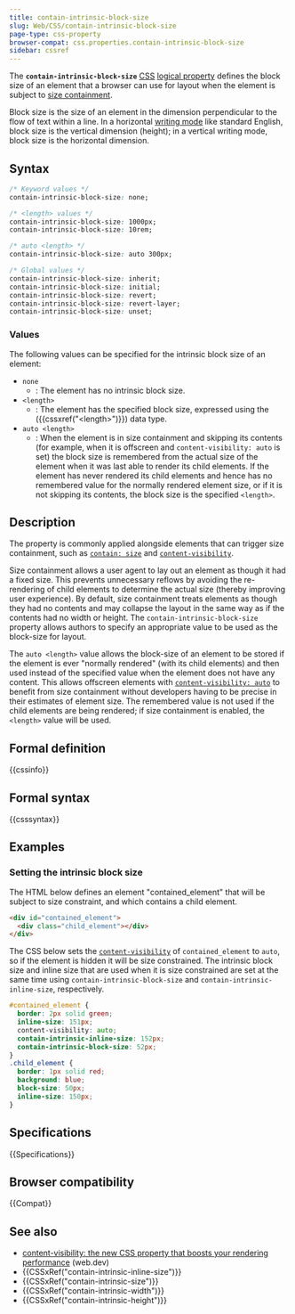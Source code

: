```yaml
---
title: contain-intrinsic-block-size
slug: Web/CSS/contain-intrinsic-block-size
page-type: css-property
browser-compat: css.properties.contain-intrinsic-block-size
sidebar: cssref
---
```



The **`contain-intrinsic-block-size`** [CSS](/en-US/docs/Web/CSS) [logical property](/en-US/docs/Web/CSS/CSS_logical_properties_and_values) defines the block size of an element that a browser can use for layout when the element is subject to [size containment](/en-US/docs/Web/CSS/CSS_containment#size_containment).

Block size is the size of an element in the dimension perpendicular to the flow of text within a line. In a horizontal [writing mode](/en-US/docs/Web/CSS/writing-mode) like standard English, block size is the vertical dimension (height); in a vertical writing mode, block size is the horizontal dimension.

## Syntax

```css
/* Keyword values */
contain-intrinsic-block-size: none;

/* <length> values */
contain-intrinsic-block-size: 1000px;
contain-intrinsic-block-size: 10rem;

/* auto <length> */
contain-intrinsic-block-size: auto 300px;

/* Global values */
contain-intrinsic-block-size: inherit;
contain-intrinsic-block-size: initial;
contain-intrinsic-block-size: revert;
contain-intrinsic-block-size: revert-layer;
contain-intrinsic-block-size: unset;
```

### Values

The following values can be specified for the intrinsic block size of an element:

- `none`
  - : The element has no intrinsic block size.
- `<length>`
  - : The element has the specified block size, expressed using the ({{cssxref("&lt;length&gt;")}}) data type.
- `auto <length>`
  - : When the element is in size containment and skipping its contents (for example, when it is offscreen and `content-visibility: auto` is set) the block size is remembered from the actual size of the element when it was last able to render its child elements.
    If the element has never rendered its child elements and hence has no remembered value for the normally rendered element size, or if it is not skipping its contents, the block size is the specified `<length>`.

## Description

The property is commonly applied alongside elements that can trigger size containment, such as [`contain: size`](/en-US/docs/Web/CSS/contain) and [`content-visibility`](/en-US/docs/Web/CSS/content-visibility).

Size containment allows a user agent to lay out an element as though it had a fixed size.
This prevents unnecessary reflows by avoiding the re-rendering of child elements to determine the actual size (thereby improving user experience).
By default, size containment treats elements as though they had no contents and may collapse the layout in the same way as if the contents had no width or height.
The `contain-intrinsic-block-size` property allows authors to specify an appropriate value to be used as the block-size for layout.

The `auto <length>` value allows the block-size of an element to be stored if the element is ever "normally rendered" (with its child elements) and then used instead of the specified value when the element does not have any content.
This allows offscreen elements with [`content-visibility: auto`](/en-US/docs/Web/CSS/content-visibility) to benefit from size containment without developers having to be precise in their estimates of element size.
The remembered value is not used if the child elements are being rendered; if size containment is enabled, the `<length>` value will be used.

## Formal definition

{{cssinfo}}

## Formal syntax

{{csssyntax}}

## Examples

### Setting the intrinsic block size

The HTML below defines an element "contained_element" that will be subject to size constraint, and which contains a child element.

```html
<div id="contained_element">
  <div class="child_element"></div>
</div>
```

The CSS below sets the [`content-visibility`](/en-US/docs/Web/CSS/content-visibility) of `contained_element` to `auto`, so if the element is hidden it will be size constrained.
The intrinsic block size and inline size that are used when it is size constrained are set at the same time using `contain-intrinsic-block-size` and `contain-intrinsic-inline-size`, respectively.

```css
#contained_element {
  border: 2px solid green;
  inline-size: 151px;
  content-visibility: auto;
  contain-intrinsic-inline-size: 152px;
  contain-intrinsic-block-size: 52px;
}
.child_element {
  border: 1px solid red;
  background: blue;
  block-size: 50px;
  inline-size: 150px;
}
```

## Specifications

{{Specifications}}

## Browser compatibility

{{Compat}}

## See also

- [content-visibility: the new CSS property that boosts your rendering performance](https://web.dev/articles/content-visibility) (web.dev)
- {{CSSxRef("contain-intrinsic-inline-size")}}
- {{CSSxRef("contain-intrinsic-size")}}
- {{CSSxRef("contain-intrinsic-width")}}
- {{CSSxRef("contain-intrinsic-height")}}
